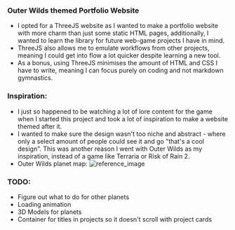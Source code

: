### Outer Wilds themed Portfolio Website
- I opted for a ThreeJS website as I wanted to make a portfolio website with more charm than just some static HTML pages, additionally, I wanted to learn the library for future web-game projects I have in mind.
- ThreeJS also allows me to emulate workflows from other projects, meaning I could get into flow a lot quicker despite learning a new tool.
- As a bonus, using ThreeJS minimises the amount of HTML and CSS I have to write, meaning I can focus purely on coding and not markdown gymnastics.

### Inspiration:
- I just so happened to be watching a lot of lore content for the game when I started this project and took a lot of inspiration to make a website themed after it.
- I wanted to make sure the design wasn't too niche and abstract - where only a select amount of people could see it and go "that's a cool design". This was another reason I went with Outer Wilds as my inspiration, instead of a game like Terraria or Risk of Rain 2.
- Outer Wilds planet map:
![reference_image](/public/assets/outer_wilds_map.png)

### TODO:
- Figure out what to do for other planets 
- Loading animation
- 3D Models for planets
- Container for titles in projects so it doesn't scroll with project cards
